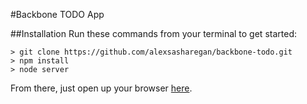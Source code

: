 #Backbone TODO App

##Installation
Run these commands from your terminal to get started:
```
> git clone https://github.com/alexsasharegan/backbone-todo.git
> npm install
> node server
```
From there, just open up your browser [here](http://localhost:3000).
